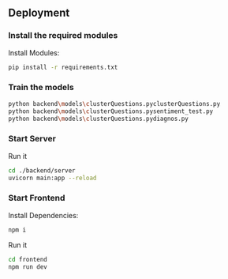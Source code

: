 ## Deployment

### Install the required modules

Install Modules:

```bash
pip install -r requirements.txt
```

### Train the models

```bash
python backend\models\clusterQuestions.pyclusterQuestions.py
python backend\models\clusterQuestions.pysentiment_test.py
python backend\models\clusterQuestions.pydiagnos.py
```

### Start Server

Run it

```bash
cd ./backend/server
uvicorn main:app --reload
```

### Start Frontend

Install Dependencies:

```bash
npm i
```

Run it

```bash
cd frontend
npm run dev
```
